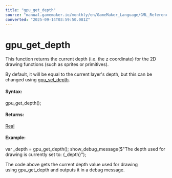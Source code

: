 ```yaml
---
title: "gpu_get_depth"
source: "manual.gamemaker.io/monthly/en/GameMaker_Language/GML_Reference/Drawing/GPU_Control/gpu_get_depth.htm"
converted: "2025-09-14T03:59:50.081Z"
---
```


# gpu\_get\_depth

This function returns the current depth (i.e. the z coordinate) for the 2D drawing functions (such as sprites or primitives).

By default, it will be equal to the current layer's depth, but this can be changed using [gpu\_set\_depth](gpu_set_depth.md).

#### Syntax:

gpu\_get\_depth();

#### Returns:

[Real](../../../GML_Overview/Data_Types.md)

#### Example:

var \_depth = gpu\_get\_depth();
show\_debug\_message($"The depth used for drawing is currently set to: {\_depth}");

The code above gets the current depth value used for drawing using gpu\_get\_depth and outputs it in a debug message.